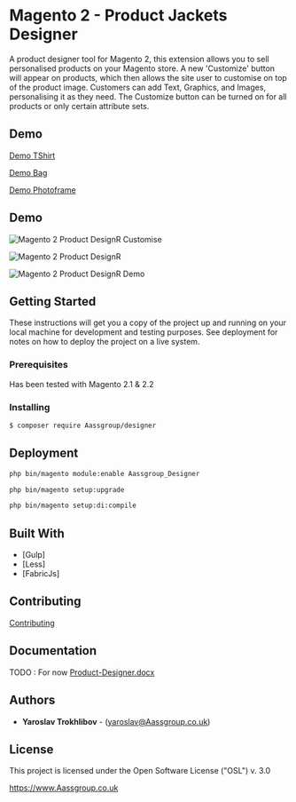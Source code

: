 # Magento 2 - Product Jackets Designer

A product designer tool for Magento 2, this extension allows you to sell personalised products on your Magento store. A new 'Customize' button will appear on products, which then allows the site user to customise on top of the product image. Customers can add Text, Graphics, and Images,  personalising it as they need.  The Customize button can be turned on for all products or only certain attribute sets.  

## Demo

[Demo TShirt](https://designr.develo.design/t-shirt.html)

[Demo Bag](https://designr.develo.design/rival-field-messenger.html)

[Demo Photoframe](https://designr.develo.design/oak-frame-for-wife.html)



## Demo

![Magento 2 Product DesignR Customise](https://designr.develo.design/designer-customise.png)

![Magento 2 Product DesignR](https://designr.develo.design/designer-demo.png)

![Magento 2 Product DesignR Demo](https://designr.develo.design/designer-demo-gif.gif)


## Getting Started

These instructions will get you a copy of the project up and running on your local machine for development and testing purposes. See deployment for notes on how to deploy the project on a live system.

### Prerequisites

Has been tested with Magento 2.1 & 2.2

### Installing

```bash
$ composer require Aassgroup/designer
```

## Deployment
```bash
php bin/magento module:enable Aassgroup_Designer

php bin/magento setup:upgrade

php bin/magento setup:di:compile
```

## Built With

* [Gulp]
* [Less]
* [FabricJs]

## Contributing

[Contributing](CONTRIBUTING.md)


## Documentation

TODO : For now [Product-Designer.docx](Product-Designer.docx)


## Authors

* **Yaroslav Trokhlibov** - (yaroslav@Aassgroup.co.uk)

## License

This project is licensed under the Open Software License ("OSL") v. 3.0

https://www.Aassgroup.co.uk

